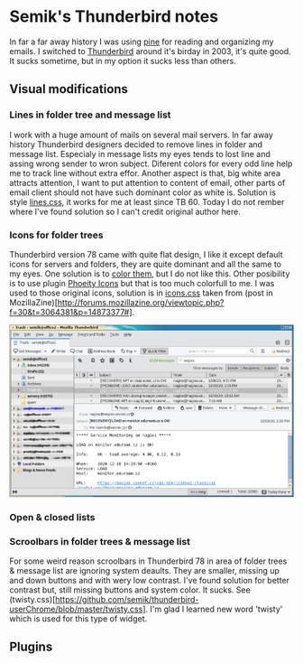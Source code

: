 # Semik's Thunderbird notes

In far a far away history I was using [pine](https://en.wikipedia.org/wiki/Pine_(email_client)) for reading and organizing my emails. I switched to [Thunderbird](https://en.wikipedia.org/wiki/Mozilla_Thunderbird) around it's birday in 2003, it's quite good. It sucks sometime, but in my option it sucks less than others.

## Visual modifications

### Lines in folder tree and message list

I work with a huge amount of mails on several mail servers. In far away history Thunderbird designers decided to remove lines in folder and message list. Especialy in message lists my eyes tends to lost line and assing wrong sender to wron subject. Diferent colors for every odd line help me to track line without extra effor. Another aspect is that, big white area attracts attention, I want to put attention to content of email, other parts of email client should not have such dominant color as white is. Solution is style [lines.css](https://github.com/semik/thunderbird-userChrome/blob/master/lines.css), it works for me at least since TB 60. Today I do not rember where I've found solution so I can't credit original author here.

### Icons for folder trees

Thunderbird version 78 came with quite flat design, I like it except default icons for servers and folders, they are quite dominant and all the same to my eyes. One solution is to [color them](https://support.mozilla.org/en-US/kb/new-thunderbird-78#w_customize-the-colors-of-mail-folder-icons), but I do not like this. Other posibility is to use plugin [Phoeity Icons](https://addons.thunderbird.net/en-US/thunderbird/addon/phoenity-icons/?src=dp-dl-othersby) but that is too much colorfull to me. I was used to those original icons, solution is in [icons.css](https://github.com/semik/thunderbird-userChrome/blob/master/icons.css) taken from  (post in MozillaZine)[http://forums.mozillazine.org/viewtopic.php?f=30&t=3064381&p=14873377#].

![My TB](https://github.com/semik/thunderbird-userChrome/blob/master/example.thunderbird.png)

### Open & closed lists

### Scroolbars in folder trees & message list

For some weird reason scroolbars in Thunderbird 78 in area of folder trees & message list are ignoring system deaults. They are smaller, missing up and down buttons and with wery low contrast. I've found solution for better contrast but, still missing buttons and system color. It sucks. See (twisty.css)[https://github.com/semik/thunderbird-userChrome/blob/master/twisty.css]. I'm glad I learned new word 'twisty' which is used for this type of widget.


## Plugins
